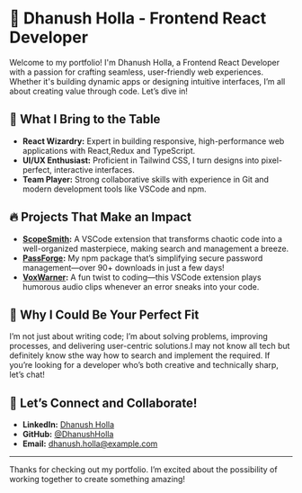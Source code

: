 # 🚀 Dhanush Holla - Frontend React Developer

Welcome to my portfolio! I'm Dhanush Holla, a Frontend React Developer with a passion for crafting seamless, user-friendly web experiences. Whether it's building dynamic apps or designing intuitive interfaces, I’m all about creating value through code. Let’s dive in!

## 🌟 What I Bring to the Table

- **React Wizardry:** Expert in building responsive, high-performance web applications with React,Redux and TypeScript.
- **UI/UX Enthusiast:** Proficient in Tailwind CSS, I turn designs into pixel-perfect, interactive interfaces.
- **Team Player:** Strong collaborative skills with experience in Git and modern development tools like VSCode and npm.

## 🔥 Projects That Make an Impact

- **[ScopeSmith](https://github.com/DhanushHolla/ScopeSmith):** A VSCode extension that transforms chaotic code into a well-organized masterpiece, making search and management a breeze.
- **[PassForge](https://www.npmjs.com/package/passforge):** My npm package that’s simplifying secure password management—over 90+ downloads in just a few days!
- **[VoxWarner](https://github.com/DhanushHolla/VoxWarner):** A fun twist to coding—this VSCode extension plays humorous audio clips whenever an error sneaks into your code.

## 💼 Why I Could Be Your Perfect Fit

I’m not just about writing code; I’m about solving problems, improving processes, and delivering user-centric solutions.I may not know all tech but definitely know sthe way how to search and implement the required. If you’re looking for a developer who’s both creative and technically sharp, let’s chat!

## 🤝 Let’s Connect and Collaborate!

- **LinkedIn:** [Dhanush Holla](https://www.linkedin.com/in/dhanushholla/)
- **GitHub:** [@DhanushHolla](https://github.com/dhanushholla)
- **Email:** [dhanush.holla@example.com](mailto:dhanushholla.mdh@gmail.com)

---

Thanks for checking out my portfolio. I’m excited about the possibility of working together to create something amazing!
